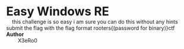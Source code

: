 <font size="6px">**Easy Windows RE**</font><br>
&nbsp;&nbsp;&nbsp;&nbsp;this challenge is so easy i am sure you can do this without any hints submit the flag with the flag format rooters{(password for binary)}ctf<br>
**Author**<br>
&nbsp;&nbsp;&nbsp;&nbsp;&nbsp;&nbsp;&nbsp;&nbsp;X3eRo0